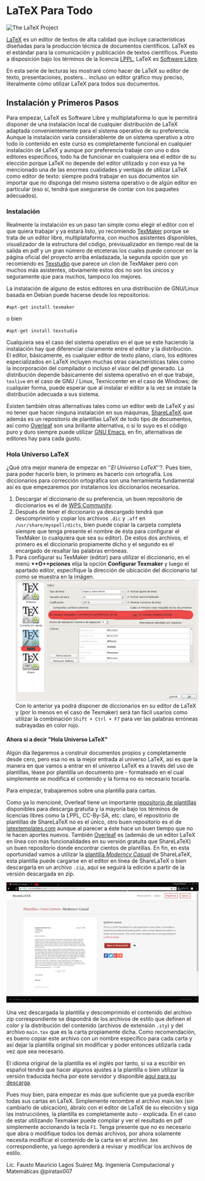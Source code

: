 # LaTeX Para Todo

![The LaTeX Project](https://www.latex-project.org/img/latex-project-logo.svg)

[LaTeX][1] es un editor de textos de alta calidad que incluye características diseñadas para la producción técnica de documentos científicos. LaTeX es el estándar para la comunicación y publicación de textos científicos. Puesto a disposición bajo los términos de la licencia [LPPL][2], LaTeX es [Software Libre][3].

En esta serie de lecturas les mostraré cómo hacer de LaTeX su editor de texto, presentaciones, posters... incluso un editor gráfico muy preciso, literalmente cómo utilizar LaTeX para todos sus documentos.

## Instalación y Primeros Pasos
Para empezar, LaTeX es Software Libre y multiplataforma lo que le permitirá disponer de una instalación local de cualquier distribución de LaTeX adaptada convenientemente para el sistema operativo de su preferencia. Aunque la instalación varía considerablente de un sistema operativo a otro todo lo contenido en este curso es completamente funcional en cualquier instalación de LaTeX y aunque por preferencia trabaje con uno o dos editores específicos, todo ha de funcionar en cualquiera sea el editor de su elección porque LaTeX no depende del editor utilizado y con eso ya he mencionado una de las enormes cualidades y ventajas de utilizar LaTeX como editor de texto: siempre podrá trabajar en sus documentos sin importar que no disponga del mismo sistema operativo o de algún editor en particular (eso sí, tendrá que asegurarse de contar con los paquetes adecuados).

### Instalación
Realmente la instalación es un paso tan simple como elegir el editor con el que quiera trabajar y ya estará listo, yo recomiendo [TexMaker][4] porque se trata de un editor libre, multiplataforma, con muchos asistentes disponibles, visualizador de la estructura del código, previsualizador en tiempo real de la salida en pdf y un gran número de etceteras los cuales puede conocer en la página oficial del proyecto arriba enladazada, la segunda opción que yo recomiendo es [Texstudio][5] que parece un clon de TexMaker pero con muchos más asistentes, obviamente estos dos no son los únicos y seguramente que para muchos, tampoco los mejores.

La instalación de alguno de estos editores en una distribución de GNU/Linux basada en Debian puede hacerse desde los repositorios:

``#apt-get install texmaker``

o bien

``#apt-get install texstudio``

Cualquiera sea el caso del sistema operativo en el que se este haciendo la instalación hay que diferenciar claramente entre el editor y la distribución. El editor, básicamente, es cualquier editor de texto plano, claro, los editores especializados en LaTeX incluyen muchas otras características tales como la incorporación del compilador o incluso el visor del pdf generado. La distribución depende básicamente del sistema operativo en el que trabaje, ``texlive`` en el caso de GNU / Linux, Texniccenter en el caso de Windows; de cualquier forma, puede esperar que al instalar el editor a la vez se instale la distribución adecuada a sus sistema.

Existen también otras alternativas tales como un editor web de LaTeX y así no tener que hacer ninguna instalación en sus máquinas, [ShareLaTeX][6] que además es un repositorio de plantillas LaTeX de todo tipo de documentos, así como [Overleaf][14] son una brillante alternativa, o si lo suyo es el código puro y duro siempre puede utilizar [GNU Emacs][7], en fin, alternativas de editores hay para cada gusto.

### Hola Universo LaTeX
¿Qué otra mejor manera de empezar en ''*El Universo LaTeX*''?. Pues bien, para poder hacerlo bien, lo primero es hacerlo con ortografía. Los diccionarios para corrección ortográfica son una herramienta fundamental así es que empezaremos por instalarnos los diccionarios necesarios.

1. Descargar el diccionario de su preferencia, un buen repositorio de diccionarios es el de [WPS Community][8].
2. Después de tener el diccionario ya descargado tendrá que descomprimirlo y copiar los archivos ``.dic`` y ``.aff`` en ``/usr/share/myspell/dicts``, bien puede copiar la carpeta completa siempre que tenga presente el nombre de ésta para configurar el TexMaker (o cualquiera que sea su editor). De estos dos archivos, el primero es el diccionario propiamente dicho y el segundo es el encargado de resaltar las palabras erróneas.
3. Para configurar su TexMaker (editor) para utilizar el diccionario, en el menú **++O++pciones** elija la opción **Configurar Texmaker** y luego el apartado editor, especifique la dirección de ubicación del diccionario tal como se muestra en la imágen.
![Configurar Diccionarios](./images/diccionarios.png)
Con lo anterior ya podrá disponer de diccionarios en su editor de LaTeX y (por lo menos en el caso de Texmaker) será tan fácil usarlos como utilizar la combinación ``Shift + Ctrl + F7`` para ver las palabras erróneas subrayadas en color rojo.

#### Ahora si a decir "Hola Universo LaTeX"

Algún día llegaremos a construir documentos propios y completamente desde cero, pero esa no es la mejor entrada al universo LaTeX, así es que la manera en que vamos a entrar en el universo LaTeX es a través del uso de plantillas, léase por plantilla un documento pre - formateado en el cual simplemente se modifica el contenido y la forma no es necesario tocarla.

Para empezar, trabajaremos sobre una plantilla para cartas.

Como ya lo mencioné, Overleaf tiene un importante [repositorio de plantillas][9] disponibles para descarga gratuita y la mayoría bajo los términos de licencias libres como la LPPL, CC-By-SA, etc. claro, el repositorio de plantillas de ShareLaTeX no es el único, otro buen repositorio es el de [latextemplates.com][10] aunque al parecer a éste hace un buen tiempo que no le hacen aportes nuevos. También [Overleaf][11] es (además de un editor LaTeX en línea con más funcionalidades en su versión gratuita que ShareLaTeX) un buen repositorio donde encontrar cientos de  plantillas. En fin, en esta oportunidad vamos a utilizar la [plantilla *Moderncv Casual*][12] de ShareLaTeX, esta plantilla puede cargarse en el editor en línea de ShareLaTeX o bien descargarla en un archivo ``.zip``, aquí se seguirá la edición a partir de la versión descargada en zip.

![Plantilla para cartas](./images/ShareLaTeX_repos.png)

Una vez descargada la plantilla y descomprimido el contenido del archivo zip correspondiente se dispondrá de los archivos de estilo que definen el color y la distribución del contenido (archivos de extensión ``.sty``) y del archivo ``main.tex`` que es la carta propiamente dicha. Como recomendación, es bueno copiar este archivo con un nombre específico para cada carta y así dejar la plantilla original sin modificar y poder entonces utilizarla cada vez que sea necesario.

El idioma original de la plantilla es el inglés por tanto, si va a escribir en español tendrá que hacer algunos ajustes a la plantilla o bien utilizar la versión traducida hecha por este servidor y disponible [aquí para su descarga][13].

Pues muy bien, para empezar es más que suficiente que ya pueda escribir todas sus cartas en LaTeX. Simplemente renombre el archivo main.tex (sin cambiarlo de ubicación), ábralo con el editor de LaTeX de su elección y siga las instrucciónes, la plantilla es completamente auto - explicada. En el caso de estar utilizando Texmaker puede compilar y ver el resultado en pdf simplemente accionando la tecla ``F1``. Tenga presente que no es necesario que abra o modifique todos los demás archivos, por ahora solamente necesita modificar el contenido de la carta en el archivo .tex correspondiente, ya luego aprenderá a revisar y modificar los archivos de estilo.

Lic. Fausto Mauricio Lagos Suárez
Mg. Ingeniería Computacional y Matemáticas
@piratax007

[1]: https://www.latex-project.org/
[2]: https://www.latex-project.org/lppl.txt
[3]: https://www.gnu.org/philosophy/free-sw.html
[4]: http://www.xm1math.net/texmaker/
[5]: http://www.texstudio.org/
[6]: https://es.sharelatex.com/
[7]: https://www.gnu.org/software/emacs/
[8]: http://wps-community.org/download/dicts
[9]: https://es.sharelatex.com/templates
[10]: http://www.latextemplates.com/
[11]: https://www.overleaf.com/latex/templates/
[12]: https://es.sharelatex.com/templates/cover-letters/moderncv-casual
[13]: https://drive.google.com/file/d/0B3grR36BkHEFZlQwdk1yMkY3VVk/view?usp=sharing
[14]: https://www.overleaf.com
